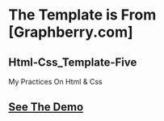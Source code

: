 # The Template is From [Graphberry.com]
## Html-Css_Template-Five
My Practices On Html &amp; Css

## [See The Demo](https://id-abdellah.github.io/Html-Css_Template-Five/)
